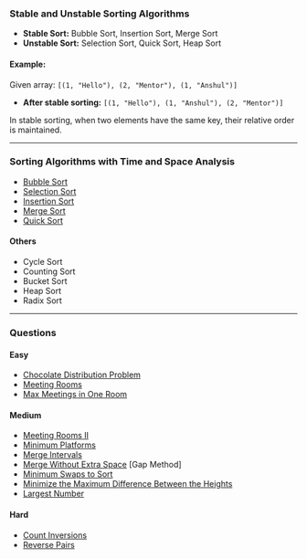### **Stable and Unstable Sorting Algorithms**

- **Stable Sort:** Bubble Sort, Insertion Sort, Merge Sort  
- **Unstable Sort:** Selection Sort, Quick Sort, Heap Sort

#### **Example:**

Given array: `[(1, "Hello"), (2, "Mentor"), (1, "Anshul")]`

- **After stable sorting:** `[(1, "Hello"), (1, "Anshul"), (2, "Mentor")]`

In stable sorting, when two elements have the same key, their relative order is maintained.

---

### **Sorting Algorithms with Time and Space Analysis**

- [Bubble Sort](https://www.geeksforgeeks.org/problems/bubble-sort/1)
- [Selection Sort](https://www.geeksforgeeks.org/problems/selection-sort/1)
- [Insertion Sort](https://www.geeksforgeeks.org/problems/insertion-sort/1)
- [Merge Sort](https://www.geeksforgeeks.org/problems/merge-sort/1)
- [Quick Sort](https://www.geeksforgeeks.org/problems/quick-sort/1)

#### **Others**
- Cycle Sort
- Counting Sort
- Bucket Sort
- Heap Sort
- Radix Sort

---

### **Questions**

#### **Easy**

- [Chocolate Distribution Problem](https://www.geeksforgeeks.org/problems/chocolate-distribution-problem3825/1)
- [Meeting Rooms](https://www.geeksforgeeks.org/problems/attend-all-meetings/1)
- [Max Meetings in One Room](https://www.geeksforgeeks.org/problems/n-meetings-in-one-room-1587115620/1)

#### **Medium**

- [Meeting Rooms II](https://www.geeksforgeeks.org/problems/attend-all-meetings-ii/1)
- [Minimum Platforms](https://www.geeksforgeeks.org/problems/minimum-platforms-1587115620/1)
- [Merge Intervals](https://leetcode.com/problems/merge-intervals/description/)
- [Merge Without Extra Space](https://www.geeksforgeeks.org/problems/merge-two-sorted-arrays-1587115620/1) [Gap Method]
- [Minimum Swaps to Sort](https://www.geeksforgeeks.org/problems/minimum-swaps/1)
- [Minimize the Maximum Difference Between the Heights](https://www.geeksforgeeks.org/problems/minimize-the-heights3351/1)
- [Largest Number](https://leetcode.com/problems/largest-number/description/)

#### **Hard**

- [Count Inversions](https://www.geeksforgeeks.org/problems/inversion-of-array-1587115620/1)
- [Reverse Pairs](https://leetcode.com/problems/reverse-pairs/description/)
